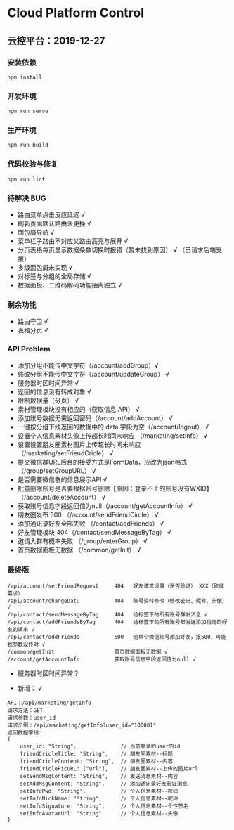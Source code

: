 # Cloud Platform Control

## 云控平台：2019-12-27

### 安装依赖

```install
npm install
```

### 开发环境

```serve
npm run serve
```

### 生产环境

```build
npm run build
```

### 代码校验与修复

```lint
npm run lint
```

### 待解决 BUG

- 路由菜单点击反应延迟 √
- 刷新页面默认路由未更换 √
- 面包屑导航 √
- 菜单栏子路由不对应父路由高亮与展开 √
- 分页表格每页显示数据条数切换时报错（暂未找到原因） √ （已请求后端支援）
- 多级面包屑未实现 √
- 对标签与分组的全局存储 √
- 数据面板、二维码解码功能抽离独立 √

### 剩余功能

- 路由守卫 √
- 表格分页 √

### API Problem

- 添加分组不能传中文字符（/account/addGroup）√
- 修改分组不能传中文字符（/account/updateGroup） √
- 服务器时区时间异常 √
- 返回的信息没有转成对象 √
- 限制数据量（分页） √
- 素材管理板块没有相应的（获取信息 API） √
- 添加账号数据无需返回密码（/account/addAccount） √
- 一键按分组下线返回的数据中的 data 字段为空（/account/logout） √
- 设置个人信息素材头像上传超长时间未响应 （/marketing/setInfo） √
- 设置设置朋友圈素材图片上传超长时间未响应 （/marketing/setFriendCricle） √
- 提交微信群URL后台的接受方式是FormData，应改为json格式（/group/setGroupURL） √
- 是否需要微信群的信息展示API √
- 批量删除账号是否要根据账号删除【原因：登录不上的账号没有WXID】 （/account/deleteAccount） √
- 获取账号信息字段返回值为null（/account/getAccountInfo） √
- 朋友圈发布 500 （/account/sendFriendCircle） √
- 添加通讯录好友全部失败 （/contact/addFriends） √
- 好友管理板块 404（/contact/sendMessageByTag） √
- 邀请入群有概率失败 （/group/enterGroup） √
- 首页数据面板无数据 （/common/getInit） √



### 最终版

```API
/api/account/setFriendRequest     404	好友请求设置（是否验证） XXX（砍掉需求）
/api/account/changeDatu           404	账号资料修改（修改密码、昵称、头像） √
/api/contact/sendMessageByTag     404	给标签下的所有账号群发消息 √
/api/contact/addFriendsByTag      404	给标签下的所有账号都发送添加指定的好友的请求 √
/api/contact/addFriends           500	给单个微信账号添加好友，报500，可能我参数没传对 √
/common/getInit                   首页数据面板无数据 √
/account/getAccountInfo           获取账号信息字段返回值为null √
```
- 服务器时区时间异常？

- 新增： √
```API
API：/api/marketing/getInfo
请求方法：GET
请求参数：user_id
请求示例：/api/marketing/getInfo?user_id="100001"
返回数据字段：
{
    user_id: "String",              // 当前登录的user的id
    friendCricleTitle: "String",    // 朋友圈素材--标题
    friendCricleContent: "String",  // 朋友圈素材--内容
    friendCriclePicURL: ["url"],    // 朋友圈素材--上传的图片url
    setSendMsgContent: "String",    // 发送消息素材--内容
    setAddMsgContent: "String",     // 添加通讯录好友验证消息
    setInfoPwd: "String",           // 个人信息素材--密码
    setInfoNickName: "String",      // 个人信息素材--昵称
    setInfoSignature: "String",     // 个人信息素材--个性签名
    setInfoAvatarUrl: "String"      // 个人信息素材--头像
}
```